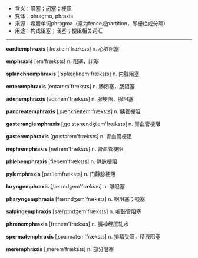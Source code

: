 
- <span class="definition">含义：阻塞；闭塞；梗阻</span>
- <span class="definition">变体：phragmo, phraxis</span>
- <span class="definition">来源：希腊单词phragma（意为fence或partition，即栅栏或分隔）</span>
- <span class="definition">用途：构成阻塞；闭塞；梗阻相关词汇</span>

---

<span class="vocabulary">**cardiemphraxis**</span> [ˌkɑːdiem'fræksɪs] n. 心脏阻塞

<span class="vocabulary">**emphraxis**</span> [em'fræksɪs] n. 阻塞，闭塞

<span class="vocabulary">**splanchnemphraxis**</span> ['splæŋknem'fræksɪs] n. 内脏阻塞

<span class="vocabulary">**enteremphraxis**</span> [entərem'fræksɪs] n. 肠闭塞，肠阻塞

<span class="vocabulary">**adenemphraxis**</span> [ədi:nem'fræksɪs] n. 腺梗阻，腺阻塞

<span class="vocabulary">**pancreatemphraxis**</span> [ˌpæŋkrieɪtem'fræksɪs] n. 胰管梗阻

<span class="vocabulary">**gasterangiemphraxis**</span> [ˌgɑ:stәrændʒiˌem'fræksɪs] n. 胃血管梗阻

<span class="vocabulary">**gasteremphraxis**</span> [ɡɑ:stərem'fræksɪs] n. 胃血管梗阻

<span class="vocabulary">**nephremphraxis**</span> [nefrem'fræksɪs] n. 肾血管梗阻

<span class="vocabulary">**phlebemphraxis**</span> [flebem'fræksɪs] n. 静脉梗阻

<span class="vocabulary">**pylemphraxis**</span> [paɪ'lemfræksɪs] n. 门静脉梗阻

<span class="vocabulary">**laryngemphraxis**</span> [ˌlærɪndʒem'fræksɪs] n. 喉阻塞

<span class="vocabulary">**pharyngemphraxis**</span> [færɪndʒem'fræksɪs] n. 咽阻塞；嗌塞

<span class="vocabulary">**salpingemphraxis**</span> [sælˈpɪndʒem'fræksɪs] n. 咽鼓管阻塞

<span class="vocabulary">**phrenemphraxis**</span> [frenem'fræksɪs] n. 膈神经压轧术

<span class="vocabulary">**spermatemphraxis**</span> [ˌspɜːmәtem'fræksɪs] n. 排精受阻，精液阻塞

<span class="vocabulary">**meremphraxis**</span> [ˌmerem'fræksɪs] n. 部分阻塞
